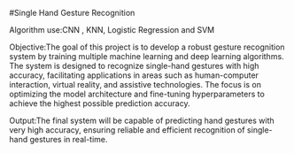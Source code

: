 #Single Hand Gesture Recognition 


Algorithm use:CNN , KNN, Logistic Regression and SVM 

Objective:The goal of this project is to develop a robust gesture recognition system by training multiple machine learning and deep learning algorithms. The system is designed to recognize single-hand gestures with high accuracy, facilitating applications in areas such as human-computer interaction, virtual reality, and assistive technologies. The focus is on optimizing the model architecture and fine-tuning hyperparameters to achieve the highest possible prediction accuracy.

Output:The final system will be capable of predicting hand gestures with very high accuracy, ensuring reliable and efficient recognition of single-hand gestures in real-time. 
